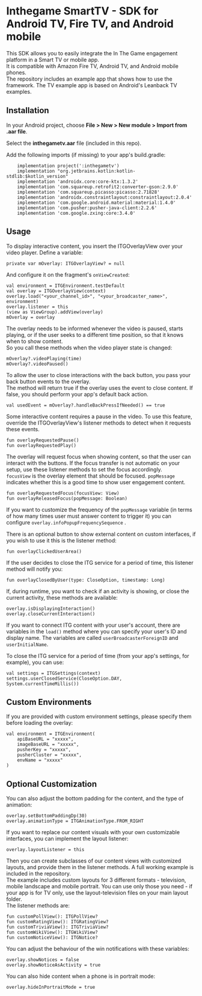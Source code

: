 # Inthegame SmartTV - SDK for Android TV, Fire TV, and Android mobile

This SDK allows you to easily integrate the In The Game engagement platform in a Smart TV or mobile app.\
It is compatible with Amazon Fire TV, Android TV, and Android mobile phones.\
The repository includes an example app that shows how to use the framework. The TV example app is based on Android's Leanback TV examples.


## Installation

In your Android project, choose **File > New > New module > Import from .aar file**. 

Select the **inthegametv.aar** file (included in this repo).

Add the following imports (if missing) to your app's build.gradle:

```
    implementation project(':inthegametv')
    implementation "org.jetbrains.kotlin:kotlin-stdlib:$kotlin_version"
    implementation 'androidx.core:core-ktx:1.3.2'
    implementation 'com.squareup.retrofit2:converter-gson:2.9.0'
    implementation 'com.squareup.picasso:picasso:2.71828'
    implementation 'androidx.constraintlayout:constraintlayout:2.0.4'
    implementation 'com.google.android.material:material:1.4.0'
    implementation 'com.pusher:pusher-java-client:2.2.6'
    implementation 'com.google.zxing:core:3.4.0'
```

## Usage

To display interactive content, you insert the ITGOverlayView over your video player.
Define a variable:

```
private var mOverlay: ITGOverlayView? = null
```

And configure it on the fragment's `onViewCreated`:
```
val environment = ITGEnvironment.testDefault
val overlay = ITGOverlayView(context)
overlay.load("<your_channel_id>", "<your_broadcaster_name>", environment)
overlay.listener = this
(view as ViewGroup).addView(overlay)
mOverlay = overlay
```

The overlay needs to be informed whenever the video is paused, starts playing, or if the user seeks to a different time position, so that it knows when to show content.\
So you call these methods when the video player state is changed:
```
mOverlay?.videoPlaying(time)
mOverlay?.videoPaused()
```

To allow the user to close interactions with the back button, you pass your back button events to the overlay.\
The method will return true if the overlay uses the event to close content. If false, you should perform your app's default back action.
```
val usedEvent = mOverlay?.handleBackPressIfNeeded() == true
```
Some interactive content requires a pause in the video. To use this feature, override the ITGOverlayView's listener methods to detect when it requests these events.
```
fun overlayRequestedPause()
fun overlayRequestedPlay()
```

The overlay will request focus when showing content, so that the user can interact with the buttons. If the focus transfer is not automatic on your setup, use these listener methods to set the focus accordingly.\
`focusView` is the overlay element that should be focused. `popMessage` indicates whether this is a good time to show user engagement content.

```
fun overlayRequestedFocus(focusView: View)
fun overlayReleasedFocus(popMessage: Boolean)
```

If you want to customize the frequency of the `popMessage` variable (in terms of how many times user must answer content to trigger it) you can configure `overlay.infoPopupFrequencySequence` .

There is an optional button to show external content on custom interfaces, if you wish to use it this is the listener method:
```
fun overlayClickedUserArea()
```

If the user decides to close the ITG service for a period of time, this listener method will notify you:
```
fun overlayClosedByUser(type: CloseOption, timestamp: Long)
```

If, during runtime, you want to check if an activity is showing, or close the current activity, these methods are available:
```
overlay.isDisplayingInteraction()
overlay.closeCurrentInteraction()
```
       
If you want to connect ITG content with your user's account, there are variables in the `load()` method where you can specify your user's ID and display name. The variables are called `userBroadcasterForeignID` and `userInitialName`.

To close the ITG service for a period of time (from your app's settings, for example), you can use:
```
val settings = ITGSettings(context)
settings.userClosedService(CloseOption.DAY, System.currentTimeMillis())
```

## Custom Environments

If you are provided with custom environment settings, please specify them before loading the overlay:
```
val environment = ITGEnvironment(
    apiBaseURL = "xxxxx",
    imageBaseURL = "xxxxx",
    pusherKey = "xxxxx",
    pusherCluster = "xxxxx",
    envName = "xxxxx"
)
```

## Optional Customization

You can also adjust the bottom padding for the content, and the type of animation:
```
overlay.setBottomPaddingDp(30)
overlay.animationType = ITGAnimationType.FROM_RIGHT
```

If you want to replace our content visuals with your own customizable interfaces, you can implement the layout listener:
```
overlay.layoutListener = this
```
Then you can create subclasses of our content views with customized layouts, and provide them in the listener methods. A full working example is included in the repository.\
The example includes custom layouts for 3 different formats - television, mobile landscape and mobile portrait. You can use only those you need - if your app is for TV only, use the layout-television files on your main layout folder.\
The listener methods are: 
```
fun customPollView(): ITGPollView?
fun customRatingView(): ITGRatingView?
fun customTriviaView(): ITGTriviaView?
fun customWikiView(): ITGWikiView?
fun customNoticeView(): ITGNotice?
```

You can adjust the behaviour of the win notifications with these variables:
```
overlay.showNotices = false
overlay.showNoticeAsActivity = true
```

You can also hide content when a phone is in portrait mode:
```
overlay.hideInPortraitMode = true
```
